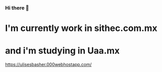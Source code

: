 ### Hi there 👋
# I'm currently work in sithec.com.mx 

# and i'm studying in Uaa.mx

https://ulisesbasher.000webhostapp.com/
